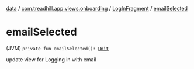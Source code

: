 [data](../../index.md) / [com.treadhill.app.views.onboarding](../index.md) / [LogInFragment](index.md) / [emailSelected](./email-selected.md)

# emailSelected

(JVM) `private fun emailSelected(): `[`Unit`](https://kotlinlang.org/api/latest/jvm/stdlib/kotlin/-unit/index.html)

update view for Logging in with email

